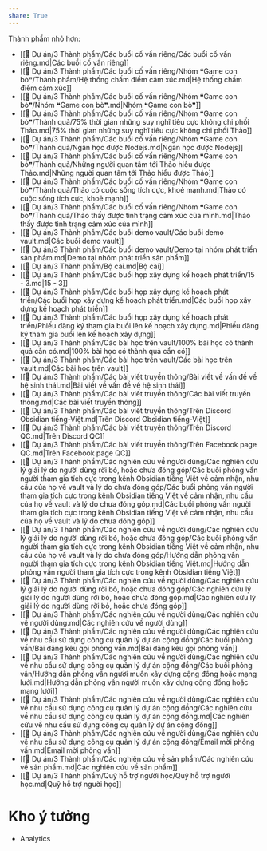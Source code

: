 ```yaml
---  
share: True  
---  
```

Thành phẩm nhỏ hơn:  
- [[📐 Dự án/3 Thành phẩm/Các buổi cố vấn riêng/Các buổi cố vấn riêng.md|Các buổi cố vấn riêng]]  
- [[📐 Dự án/3 Thành phẩm/Các buổi cố vấn riêng/Nhóm ❝Game con bò❞/Thành phẩm/Hệ thống chấm điểm cảm xúc.md|Hệ thống chấm điểm cảm xúc]]  
- [[📐 Dự án/3 Thành phẩm/Các buổi cố vấn riêng/Nhóm ❝Game con bò❞/Nhóm ❝Game con bò❞.md|Nhóm ❝Game con bò❞]]  
- [[📐 Dự án/3 Thành phẩm/Các buổi cố vấn riêng/Nhóm ❝Game con bò❞/Thành quả/75% thời gian những suy nghĩ tiêu cực không chi phối Thảo.md|75% thời gian những suy nghĩ tiêu cực không chi phối Thảo]]  
- [[📐 Dự án/3 Thành phẩm/Các buổi cố vấn riêng/Nhóm ❝Game con bò❞/Thành quả/Ngân học được Nodejs.md|Ngân học được Nodejs]]  
- [[📐 Dự án/3 Thành phẩm/Các buổi cố vấn riêng/Nhóm ❝Game con bò❞/Thành quả/Những người quan tâm tới Thảo hiểu được Thảo.md|Những người quan tâm tới Thảo hiểu được Thảo]]  
- [[📐 Dự án/3 Thành phẩm/Các buổi cố vấn riêng/Nhóm ❝Game con bò❞/Thành quả/Thảo có cuộc sống tích cực, khoẻ mạnh.md|Thảo có cuộc sống tích cực, khoẻ mạnh]]  
- [[📐 Dự án/3 Thành phẩm/Các buổi cố vấn riêng/Nhóm ❝Game con bò❞/Thành quả/Thảo thấy được tình trạng cảm xúc của mình.md|Thảo thấy được tình trạng cảm xúc của mình]]  
- [[📐 Dự án/3 Thành phẩm/Các buổi demo vault/Các buổi demo vault.md|Các buổi demo vault]]  
- [[📐 Dự án/3 Thành phẩm/Các buổi demo vault/Demo tại nhóm phát triển sản phẩm.md|Demo tại nhóm phát triển sản phẩm]]  
- [[📐 Dự án/3 Thành phẩm/Bộ cài.md|Bộ cài]]  
- [[📐 Dự án/3 Thành phẩm/Các buổi họp xây dựng kế hoạch phát triển/15 - 3.md|15 - 3]]  
- [[📐 Dự án/3 Thành phẩm/Các buổi họp xây dựng kế hoạch phát triển/Các buổi họp xây dựng kế hoạch phát triển.md|Các buổi họp xây dựng kế hoạch phát triển]]  
- [[📐 Dự án/3 Thành phẩm/Các buổi họp xây dựng kế hoạch phát triển/Phiếu đăng ký tham gia buổi lên kế hoạch xây dựng.md|Phiếu đăng ký tham gia buổi lên kế hoạch xây dựng]]  
- [[📐 Dự án/3 Thành phẩm/Các bài học trên vault/100% bài học có thành quả cần có.md|100% bài học có thành quả cần có]]  
- [[📐 Dự án/3 Thành phẩm/Các bài học trên vault/Các bài học trên vault.md|Các bài học trên vault]]  
- [[📐 Dự án/3 Thành phẩm/Các bài viết truyền thông/Bài viết về vấn đề về hệ sinh thái.md|Bài viết về vấn đề về hệ sinh thái]]  
- [[📐 Dự án/3 Thành phẩm/Các bài viết truyền thông/Các bài viết truyền thông.md|Các bài viết truyền thông]]  
- [[📐 Dự án/3 Thành phẩm/Các bài viết truyền thông/Trên Discord Obsidian tiếng-Việt.md|Trên Discord Obsidian tiếng-Việt]]  
- [[📐 Dự án/3 Thành phẩm/Các bài viết truyền thông/Trên Discord QC.md|Trên Discord QC]]  
- [[📐 Dự án/3 Thành phẩm/Các bài viết truyền thông/Trên Facebook page QC.md|Trên Facebook page QC]]  
- [[📐 Dự án/3 Thành phẩm/Các nghiên cứu về người dùng/Các nghiên cứu lý giải lý do người dùng rời bỏ, hoặc chưa đóng góp/Các buổi phỏng vấn người tham gia tích cực trong kênh Obsidian tiếng Việt về cảm nhận, nhu cầu của họ về vault và lý do chưa đóng góp/Các buổi phỏng vấn người tham gia tích cực trong kênh Obsidian tiếng Việt về cảm nhận, nhu cầu của họ về vault và lý do chưa đóng góp.md|Các buổi phỏng vấn người tham gia tích cực trong kênh Obsidian tiếng Việt về cảm nhận, nhu cầu của họ về vault và lý do chưa đóng góp]]  
- [[📐 Dự án/3 Thành phẩm/Các nghiên cứu về người dùng/Các nghiên cứu lý giải lý do người dùng rời bỏ, hoặc chưa đóng góp/Các buổi phỏng vấn người tham gia tích cực trong kênh Obsidian tiếng Việt về cảm nhận, nhu cầu của họ về vault và lý do chưa đóng góp/Hướng dẫn phỏng vấn người tham gia tích cực trong kênh Obsidian tiếng Việt.md|Hướng dẫn phỏng vấn người tham gia tích cực trong kênh Obsidian tiếng Việt]]  
- [[📐 Dự án/3 Thành phẩm/Các nghiên cứu về người dùng/Các nghiên cứu lý giải lý do người dùng rời bỏ, hoặc chưa đóng góp/Các nghiên cứu lý giải lý do người dùng rời bỏ, hoặc chưa đóng góp.md|Các nghiên cứu lý giải lý do người dùng rời bỏ, hoặc chưa đóng góp]]  
- [[📐 Dự án/3 Thành phẩm/Các nghiên cứu về người dùng/Các nghiên cứu về người dùng.md|Các nghiên cứu về người dùng]]  
- [[📐 Dự án/3 Thành phẩm/Các nghiên cứu về người dùng/Các nghiên cứu về nhu cầu sử dụng công cụ quản lý dự án cộng đồng/Các buổi phỏng vấn/Bài đăng kêu gọi phỏng vấn.md|Bài đăng kêu gọi phỏng vấn]]  
- [[📐 Dự án/3 Thành phẩm/Các nghiên cứu về người dùng/Các nghiên cứu về nhu cầu sử dụng công cụ quản lý dự án cộng đồng/Các buổi phỏng vấn/Hướng dẫn phỏng vấn người muốn xây dựng cộng đồng hoặc mạng lưới.md|Hướng dẫn phỏng vấn người muốn xây dựng cộng đồng hoặc mạng lưới]]  
- [[📐 Dự án/3 Thành phẩm/Các nghiên cứu về người dùng/Các nghiên cứu về nhu cầu sử dụng công cụ quản lý dự án cộng đồng/Các nghiên cứu về nhu cầu sử dụng công cụ quản lý dự án cộng đồng.md|Các nghiên cứu về nhu cầu sử dụng công cụ quản lý dự án cộng đồng]]  
- [[📐 Dự án/3 Thành phẩm/Các nghiên cứu về người dùng/Các nghiên cứu về nhu cầu sử dụng công cụ quản lý dự án cộng đồng/Email mời phỏng vấn.md|Email mời phỏng vấn]]  
- [[📐 Dự án/3 Thành phẩm/Các nghiên cứu về sản phẩm/Các nghiên cứu về sản phẩm.md|Các nghiên cứu về sản phẩm]]  
- [[📐 Dự án/3 Thành phẩm/Quỹ hỗ trợ người học/Quỹ hỗ trợ người học.md|Quỹ hỗ trợ người học]]  
  
  
# Kho ý tưởng  
- Analytics  
